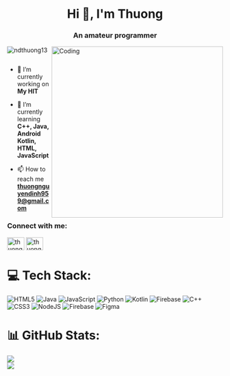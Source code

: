 
<h1 align="center">Hi 👋, I'm Thuong</h1>
<h3 align="center">An amateur programmer</h3>
<img align="right" alt="Coding" width="400" src="https://media1.tenor.com/m/tufI2qLPiLEAAAAC/cat-keyboard.gif">
<p align="left"> <img src="https://komarev.com/ghpvc/?username=baronous&label=Profile%20views&color=0e75b6&style=flat" alt="ndthuong13" /> </p>
<p align="left"> <a href="https://twitter.com/" target="blank"><img src="https://img.shields.io/twitter/follow/?logo=twitter&style=for-the-badge" alt="" /></a> </p>

- 🔭 I’m currently working on **My HIT**

- 🌱 I’m currently learning **C++, Java, Android Kotlin, HTML, JavaScript**

- 📫 How to reach me **thuongnguyendinh959@gmail.com**

<h3 align="left">Connect with me:</h3>
<p align="left">
<a href="https://fb.com/thuong nguyen" target="blank"><img align="center" src="https://raw.githubusercontent.com/rahuldkjain/github-profile-readme-generator/master/src/images/icons/Social/facebook.svg" alt="thuong nguyen" height="30" width="40" /></a>
<a href="https://x.com/Miaew_MeoT" target="blank"><img align="center" src="https://raw.githubusercontent.com/rahuldkjain/github-profile-readme-generator/master/src/images/icons/Social/twitter.svg" alt="thuong nguyen" height="30" width="40" /></a>
</p>

 
# 💻 Tech Stack:
![HTML5](https://img.shields.io/badge/html5-%23E34F26.svg?style=flat-square&logo=html5&logoColor=white) ![Java](https://img.shields.io/badge/java-%23ED8B00.svg?style=flat-square&logo=openjdk&logoColor=white) ![JavaScript](https://img.shields.io/badge/javascript-%23323330.svg?style=flat-square&logo=javascript&logoColor=%23F7DF1E) ![Python](https://img.shields.io/badge/python-3670A0?style=flat-square&logo=python&logoColor=ffdd54) ![Kotlin](https://img.shields.io/badge/kotlin-%237F52FF.svg?style=flat-square&logo=kotlin&logoColor=white) ![Firebase](https://img.shields.io/badge/firebase-%23039BE5.svg?style=flat-square&logo=firebase) ![C++](https://img.shields.io/badge/c++-%2300599C.svg?style=flat-square&logo=c%2B%2B&logoColor=white) ![CSS3](https://img.shields.io/badge/css3-%231572B6.svg?style=flat-square&logo=css3&logoColor=white) ![NodeJS](https://img.shields.io/badge/node.js-6DA55F?style=flat-square&logo=node.js&logoColor=white) ![Firebase](https://img.shields.io/badge/firebase-a08021?style=flat-square&logo=firebase&logoColor=ffcd34) ![Figma](https://img.shields.io/badge/figma-%23F24E1E.svg?style=flat-square&logo=figma&logoColor=white)

# 📊 GitHub Stats:

![](https://github-readme-streak-stats.herokuapp.com/?user=ndthuong13&theme=tokyonight&theme=transparent&hide_border=true)<br/>
![](https://github-readme-stats.vercel.app/api/top-langs/?username=ndthuong13&theme=tokyonight&hide_border=true&include_all_commits=false&count_private=false&layout=compact)

 
